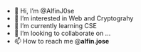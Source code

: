 - 👋 Hi, I’m @AlfinJ0se
- 👀 I’m interested in Web and Cryptograhy
- 🌱 I’m currently learning CSE
- 💞️ I’m looking to collaborate on ...
- 📫 How to reach me @__alfin.jose__

<!---
AlfinJ0se/AlfinJ0se is a ✨ special ✨ repository because its `README.md` (this file) appears on your GitHub profile.
You can click the Preview link to take a look at your changes.

--->

